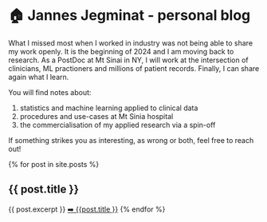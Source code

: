 # 🏠 Jannes Jegminat - personal blog

What I missed most when I worked in industry was not being able to share my work openly. It is the beginning of 2024 and I am moving back to research. As a PostDoc at Mt Sinai in NY, I will work at the intersection of clinicians, ML practioners and millions of patient records. Finally, I can share again what I learn. 

You will find notes about:
  1. statistics and machine learning applied to clinical data
  2. procedures and use-cases at Mt Sinia hospital
  3. the commercialisation of my applied research via a spin-off

If something strikes you as interesting, as wrong or both, feel free to reach out!

{% for post in site.posts %}
<h2>{{ post.title }}</h2>
{{ post.excerpt }}
<a href=".{{ post.url }}">➡️ {{post.title }}</a>
{% endfor %}
